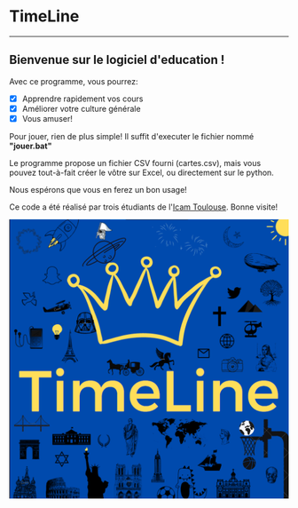 # TimeLine
--------------------------------------
## Bienvenue sur le logiciel d'education !


Avec ce programme, vous pourrez:
 - [x] Apprendre rapidement vos cours
 - [x] Améliorer votre culture générale
 - [x] Vous amuser!

Pour jouer, rien de plus simple! 
Il suffit d'executer le fichier nommé **"jouer.bat"**

Le programme propose un fichier CSV fourni (cartes.csv), mais vous pouvez tout-à-fait créer le vôtre sur Excel, ou directement sur le python.

Nous espérons que vous en ferez un bon usage!

Ce code a été réalisé par trois étudiants de l'[Icam Toulouse](https://www.icam.fr/).
Bonne visite!

![Logo Timeline](/TimeLine/TimeLine2.png)
